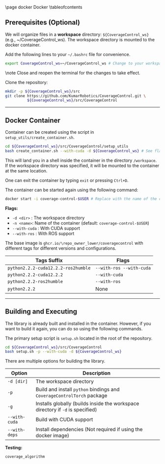 \page docker Docker
\tableofcontents

## Prerequisites (Optional)
We will organize files in a **workspace** directory: `${CoverageControl_ws}` (e.g., ~/CoverageControl\_ws).
The workspace directory is mounted to the docker container.

Add the following lines to your `~/.bashrc` file for convenience.
```bash
export CoverageControl_ws=~/CoverageControl_ws # Change to your workspace directory
```
\note Close and reopen the terminal for the changes to take effect.

Clone the repository:
```bash
mkdir -p ${CoverageControl_ws}/src
git clone https://github.com/KumarRobotics/CoverageControl.git \
          ${CoverageControl_ws}/src/CoverageControl
```

--------

## Docker Container
Container can be created using the script in `setup_utils/create_container.sh`.
```bash
cd ${CoverageControl_ws}/src/CoverageControl/setup_utils
bash create_container.sh --with-cuda -d ${CoverageControl_ws} # See flags below
```

This will land you in a shell inside the container in the directory `/workspace`.
If the workspace directory was specified, it will be mounted to the container at the same location.

One can exit the container by typing `exit` or pressing `Ctrl+D`.

The container can be started again using the following command:
```bash
docker start -i coverage-control-$USER # Replace with the name of the container
```


**Flags:**
- `-d <dir>` : The workspace directory
- `-n <name>`: Name of the container (default: `coverage-control-$USER`)
- `--with-cuda` : With CUDA support
- `--with-ros` : With ROS support

The base image is `ghcr.io/\repo_owner_lower/coveragecontrol` with different tags for different versions and configurations.

|Tags Suffix | Flags|
|--- | ---|
|`python2.2.2-cuda12.2.2-ros2humble` | `--with-ros --with-cuda`|
|`python2.2.2-cuda12.2.2` | `--with-cuda`|
|`python2.2.2-ros2humble` | `--with-ros`|
|`python2.2.2` | None|

--------

## Building and Executing

The library is already built and installed in the container.
However, if you want to build it again, you can do so using the following commands.

The primary setup script is `setup.sh` located in the root of the repository.
```bash
cd ${CoverageControl_ws}/src/CoverageControl
bash setup.sh -p --with-cuda -d ${CoverageControl_ws}
```

There are multiple options for building the library.

Option | Description
--- | ---
`-d [dir]` | The workspace directory
`-p` | Build and install `python` bindings and `CoverageControlTorch` package
`-g` | Installs globally (builds inside the workspace directory if `-d` is specified)
`--with-cuda` | Build with CUDA support
`--with-deps` | Install dependencies (Not required if using the docker image)

**Testing:**
```bash
coverage_algorithm
```
